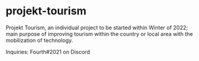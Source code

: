 # projekt-tourism

Projekt Tourism, an individual project to be started within Winter of 2022; main purpose of improving tourism within the country or local area with the mobilization of technology.

Inquiries: Fourth#2021 on Discord
